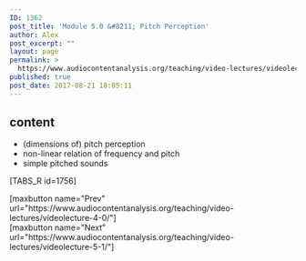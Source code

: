 ```yaml
---
ID: 1362
post_title: 'Module 5.0 &#8211; Pitch Perception'
author: Alex
post_excerpt: ""
layout: page
permalink: >
  https://www.audiocontentanalysis.org/teaching/video-lectures/videolecture-5-0/
published: true
post_date: 2017-08-21 18:05:11
---
```

<h2>content</h2>
<ul>
 	<li>(dimensions of) pitch perception</li>
 	<li>non-linear relation of frequency and pitch</li>
 	<li>simple pitched sounds</li>
</ul>
[TABS_R id=1756]
<p style="text-align: left;">[maxbutton name="Prev" url="https://www.audiocontentanalysis.org/teaching/video-lectures/videolecture-4-0/"]<span style="float: right;">[maxbutton name="Next" url="https://www.audiocontentanalysis.org/teaching/video-lectures/videolecture-5-1/"]</span></p>